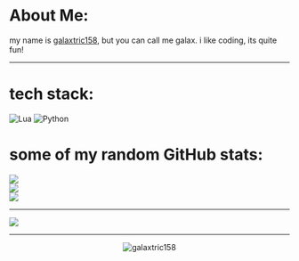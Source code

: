 

# About Me:
my name is [galaxtric158](https://guns.lol/galaxtric158), but you can call me galax. i like coding, its quite fun!

---

# tech stack:
![Lua](https://img.shields.io/badge/lua-%232C2D72.svg?style=for-the-badge&logo=lua&logoColor=white) ![Python](https://img.shields.io/badge/python-3670A0?style=for-the-badge&logo=python&logoColor=ffdd54)
# some of my random GitHub stats:
![](https://github-readme-stats.vercel.app/api?username=galaxtric158&theme=dark&hide_border=true&include_all_commits=true&count_private=true)<br/>
![](https://nirzak-streak-stats.vercel.app/?user=galaxtric158&theme=dark&hide_border=true)<br/>
![](https://github-readme-stats.vercel.app/api/top-langs/?username=galaxtric158&theme=dark&hide_border=true&include_all_commits=true&count_private=true&layout=compact)

---
![](https://quotes-github-readme.vercel.app/api?type=horizontal&theme=dark)

<!-- Proudly created with GPRM ( https://gprm.itsvg.in ) -->
---
<p align="center"> <img src="https://komarev.com/ghpvc/?username=galaxtric158&label=Profile%20views&color=0e75b6&style=flat" alt="galaxtric158" /> </p>
